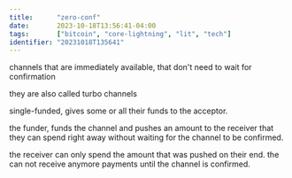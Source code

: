 ```yaml
---
title:      "zero-conf"
date:       2023-10-18T13:56:41-04:00
tags:       ["bitcoin", "core-lightning", "lit", "tech"]
identifier: "20231018T135641"
---
```


channels that are immediately available, that don't need to wait for confirmation 

they are also called turbo channels

single-funded, gives some or all their funds to the acceptor. 

the funder, funds the channel and pushes an amount to the receiver that they can spend right away 
without waiting for the channel to be confirmed.

the receiver can only spend the amount that was pushed on their end.
the can not receive anymore payments until the channel is confirmed.
